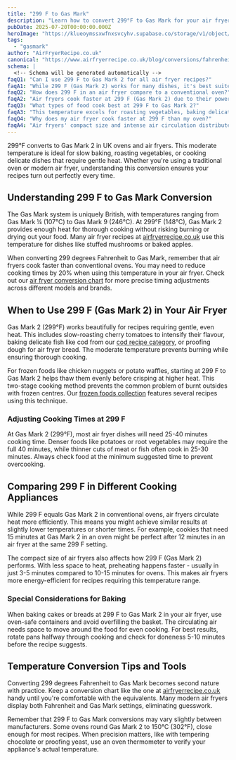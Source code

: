 ```yaml
---
title: "299 F to Gas Mark"
description: "Learn how to convert 299°F to Gas Mark for your air fryer or oven. Includes baking tips, temperature charts, and UK conversion methods."
pubDate: 2025-07-20T00:00:00.000Z
heroImage: "https://klueoymssxwfnxsvcyhv.supabase.co/storage/v1/object/public/Shmucket/299-f-to-gas-mark.png"
tags:
  - "gasmark"
author: "AirFryerRecipe.co.uk"
canonical: "https://www.airfryerrecipe.co.uk/blog/conversions/fahrenheit-to-gas-mark/299-f-to-gas-mark"
schema: |
  <!-- Schema will be generated automatically -->
faqQ1: "Can I use 299 F to Gas Mark 2 for all air fryer recipes?"
faqA1: "While 299 F (Gas Mark 2) works for many dishes, it's best suited for slow cooking, baking, and delicate foods. For crisping or browning, you'll typically need higher temperatures around Gas Mark 4-6 (350-400°F)."
faqQ2: "How does 299 F in an air fryer compare to a conventional oven?"
faqA2: "Air fryers cook faster at 299 F (Gas Mark 2) due to their powerful fan circulation. Expect cooking times to be about 20% shorter than oven recipes, and check food earlier to prevent overcooking."
faqQ3: "What types of food cook best at 299 F to Gas Mark 2?"
faqA3: "This temperature excels for roasting vegetables, baking delicate fish, proofing dough, slow-cooking meats, and reheating leftovers without drying them out. It's also ideal for custards and egg-based dishes."
faqQ4: "Why does my air fryer cook faster at 299 F than my oven?"
faqA4: "Air fryers' compact size and intense air circulation distribute heat more efficiently than conventional ovens. This means food cooks faster at the same temperature setting, requiring adjusted timing."
---
```

<p>299°F converts to Gas Mark 2 in UK ovens and air fryers. This moderate temperature is ideal for slow baking, roasting vegetables, or cooking delicate dishes that require gentle heat. Whether you're using a traditional oven or modern air fryer, understanding this conversion ensures your recipes turn out perfectly every time.</p>

<h2>Understanding 299 F to Gas Mark Conversion</h2>
<p>The Gas Mark system is uniquely British, with temperatures ranging from Gas Mark ¼ (107°C) to Gas Mark 9 (246°C). At 299°F (148°C), Gas Mark 2 provides enough heat for thorough cooking without risking burning or drying out your food. Many air fryer recipes at <a href=https://www.airfryerrecipe.co.uk>airfryerrecipe.co.uk</a> use this temperature for dishes like stuffed mushrooms or baked apples.</p>
<p>When converting 299 degrees Fahrenheit to Gas Mark, remember that air fryers cook faster than conventional ovens. You may need to reduce cooking times by 20% when using this temperature in your air fryer. Check out our <a href=https://www.airfryerrecipe.co.uk/air-fryer-conversion-chart>air fryer conversion chart</a> for more precise timing adjustments across different models and brands.</p>

<h2>When to Use 299 F (Gas Mark 2) in Your Air Fryer</h2>
<p>Gas Mark 2 (299°F) works beautifully for recipes requiring gentle, even heat. This includes slow-roasting cherry tomatoes to intensify their flavour, baking delicate fish like cod from our <a href=https://www.airfryerrecipe.co.uk/recipe-category/cod>cod recipe category</a>, or proofing dough for air fryer bread. The moderate temperature prevents burning while ensuring thorough cooking.</p>
<p>For frozen foods like chicken nuggets or potato waffles, starting at 299 F to Gas Mark 2 helps thaw them evenly before crisping at higher heat. This two-stage cooking method prevents the common problem of burnt outsides with frozen centres. Our <a href=https://www.airfryerrecipe.co.uk/recipe-category/frozen-foods>frozen foods collection</a> features several recipes using this technique.</p>

<h3>Adjusting Cooking Times at 299 F</h3>
<p>At Gas Mark 2 (299°F), most air fryer dishes will need 25-40 minutes cooking time. Denser foods like potatoes or root vegetables may require the full 40 minutes, while thinner cuts of meat or fish often cook in 25-30 minutes. Always check food at the minimum suggested time to prevent overcooking.</p>

<h2>Comparing 299 F in Different Cooking Appliances</h2>
<p>While 299 F equals Gas Mark 2 in conventional ovens, air fryers circulate heat more efficiently. This means you might achieve similar results at slightly lower temperatures or shorter times. For example, cookies that need 15 minutes at Gas Mark 2 in an oven might be perfect after 12 minutes in an air fryer at the same 299 F setting.</p>
<p>The compact size of air fryers also affects how 299 F (Gas Mark 2) performs. With less space to heat, preheating happens faster - usually in just 3-5 minutes compared to 10-15 minutes for ovens. This makes air fryers more energy-efficient for recipes requiring this temperature range.</p>

<h3>Special Considerations for Baking</h3>
<p>When baking cakes or breads at 299 F to Gas Mark 2 in your air fryer, use oven-safe containers and avoid overfilling the basket. The circulating air needs space to move around the food for even cooking. For best results, rotate pans halfway through cooking and check for doneness 5-10 minutes before the recipe suggests.</p>

<h2>Temperature Conversion Tips and Tools</h2>
<p>Converting 299 degrees Fahrenheit to Gas Mark becomes second nature with practice. Keep a conversion chart like the one at <a href=https://www.airfryerrecipe.co.uk>airfryerrecipe.co.uk</a> handy until you're comfortable with the equivalents. Many modern air fryers display both Fahrenheit and Gas Mark settings, eliminating guesswork.</p>
<p>Remember that 299 F to Gas Mark conversions may vary slightly between manufacturers. Some ovens round Gas Mark 2 to 150°C (302°F), close enough for most recipes. When precision matters, like with tempering chocolate or proofing yeast, use an oven thermometer to verify your appliance's actual temperature.</p>
